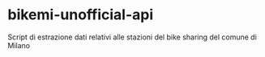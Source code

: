 # bikemi-unofficial-api
Script di estrazione dati relativi alle stazioni del bike sharing del comune di Milano
